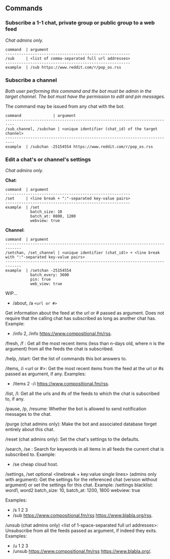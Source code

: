 ## Commands

### Subscribe a 1-1 chat, private group or public group to a web feed

_Chat admins only._

```
command  | argument
-------------------------------------------------------
/sub     | <list of comma-separated full url addresses>
------------------------------------------------------- 
example  | /sub https://www.reddit.com/r/pop_os.rss
```
### Subscribe a channel

_Both user performing this command and the bot must be admin in the target channel. The bot must have the permission to edit and pin messages._

The command may be issued from any chat with the bot.

```
command              | argument
--------------------------------------------------------------------------
/sub_channel, /subchan | <unique identifier (chat_id) of the target channel>
--------------------------------------------------------------------------
example  | /subchan -25154554 https://www.reddit.com/r/pop_os.rss
```
### Edit a chat's or channel's settings

_Chat admins only._

__Chat__:

```
command  | argument
-------------------------------------------------------
/set     | <line break + ":"-separated key-value pairs>
------------------------------------------------------- 
example  | /set
           batch_size: 10
           batch_at: 0800, 1200
           webview: true
```

__Channel__:
```
command  | argument
-----------------------------------------------------------------------------
/setchan, /set_channel | <unique identifier (chat_id)> + <line break with ":"-separated key-value pairs>
----------------------------------------------------------------------------- 
example  | /setchan -25154554
           batch_every: 3600
           pin: true
           web_view: true
```

WIP...

- /about, /a `<url or #>`

Get information about the feed at the url or # passed as argument. Does not require that the calling chat has subscribed as long as another chat has. Example:
- /info 2, /info https://www.compositional.fm/rss.

/fresh, /f <n>: Get all the most recent items (less than n-days old, where n is the argument) from all the feeds the chat is subscribed.

/help, /start:  Get the list of commands this bot answers to.

/items, /i <url or #>: Get the most recent items from the feed at the url or #s passed as argument, if any. Examples:
- /items 2
-/i https://www.compositional.fm/rss.

/list, /l: Get all the urls and #s of the feeds to which the chat is subscribed to, if any.

/pause, /p, /resume:  Whether the bot is allowed to send notification messages to the chat.

/purge (chat admins only): Make the bot and associated database forget entirely about this chat.

/reset (chat admins only): Set the chat's settings to the defaults.

/search, /se <space-separated keywords>: Search for keywords in all items in all feeds the current chat is subscribed to. Example:
- /se cheap cloud host.

/settings, /set optional <linebreak + key:value single lines> (admins only with argument): Get the settings for the referenced chat (version without argument) or set the settings for this chat. Example: /settings
blacklist: word1, word2
batch_size: 10, batch_at: 1200, 1800
webview: true

Examples:
- /s 1 2 3
- /sub https://www.compositional.fm/rss https://www.blabla.org/rss.

/unsub (chat admins only) <list of 1-space-separated full url addresses>: Unsubscribe from all the feeds passed as argument, if indeed they exits. Examples:
- /u 1 2 3
- /unsub https://www.compositional.fm/rss https://www.blabla.org/.